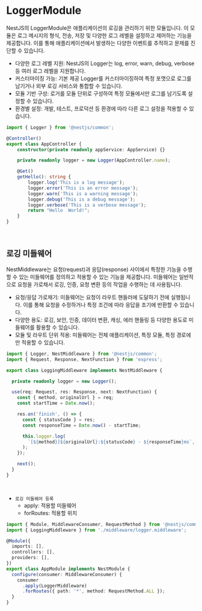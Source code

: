 # LoggerModule


NestJS의 LoggerModule은 애플리케이션의 로깅을 관리하기 위한 모듈입니다. 이 모듈은 로그 메시지의 형식, 전송, 저장 및 다양한 로그 레벨을 설정하고 제어하는 기능을 제공합니다. 이를 통해 애플리케이션에서 발생하는 다양한 이벤트를 추적하고 문제를 진단할 수 있습니다.  
 - 다양한 로그 레벨 지원: NestJS의 Logger는 log, error, warn, debug, verbose 등 여러 로그 레벨을 지원합니다.
 - 커스터마이징 가능: 기본 제공 Logger를 커스터마이징하여 특정 포맷으로 로그를 남기거나 외부 로깅 서비스와 통합할 수 있습니다.
 - 모듈 기반 구성: 로거를 모듈 단위로 구성하여 특정 모듈에서만 로그를 남기도록 설정할 수 있습니다.
 - 환경별 설정: 개발, 테스트, 프로덕션 등 환경에 따라 다른 로그 설정을 적용할 수 있습니다.

```typescript
import { Logger } from '@nestjs/common';

@Controller()
export class AppController {
    constructor(private readonly appService: AppService) {}

    private readonly logger = new Logger(AppController.name);

    @Get()
    getHello(): string {
        logger.log('This is a log message');
        logger.error('This is an error message');
        logger.warn('This is a warning message');
        logger.debug('This is a debug message');
        logger.verbose('This is a verbose message');
        return "Hello  World!";
    }
}
```
<br/>

## 로깅 미들웨어

NestMiddleware는 요청(request)과 응답(response) 사이에서 특정한 기능을 수행할 수 있는 미들웨어를 정의하고 적용할 수 있는 기능을 제공합니다. 미들웨어는 일반적으로 요청을 가로채서 로깅, 인증, 요청 변환 등의 작업을 수행하는 데 사용됩니다.  
 - 요청/응답 가로채기: 미들웨어는 요청이 라우트 핸들러에 도달하기 전에 실행됩니다. 이를 통해 요청을 수정하거나 특정 조건에 따라 응답을 조기에 반환할 수 있습니다.
 - 다양한 용도: 로깅, 보안, 인증, 데이터 변환, 캐싱, 에러 핸들링 등 다양한 용도로 미들웨어를 활용할 수 있습니다.
 - 모듈 및 라우트 단위 적용: 미들웨어는 전체 애플리케이션, 특정 모듈, 특정 경로에만 적용할 수 있습니다.

```typescript
import { Logger, NestMiddleware } from '@nestjs/common';
import { Request, Response, NextFunction } from 'express';

export class LoggingMiddleware implements NestMiddleware {

  private readonly logger = new Logger();

  use(req: Request, res: Response, next: NextFunction) {
    const { method, originalUrl } = req;
    const startTime = Date.now();

    res.on('finish', () => {
      const { statusCode } = res;
      const responseTime = Date.now() - startTime;

      this.logger.log(
        `[${method}]${originalUrl}:${statusCode} - ${responseTime}ms`,
      );
    });

    next();
  }
}
```
<br/>

 - `로깅 미들웨어 등록`
    - apply: 적용할 미들웨어
    - forRoutes: 적용할 위치
```typescript
import { Module, MiddlewareConsumer, RequestMethod } from '@nestjs/common';
import { LoggingMiddleware } from './middleware/logger.middleware';

@Module({
  imports: [],
  controllers: [],
  providers: [],
})
export class AppModule implements NestModule {
  configure(consumer: MiddlewareConsumer) {
    consumer
      .apply(LoggerMiddleware)
      .forRoutes({ path: '*', method: RequestMethod.ALL });
  }
}
```
